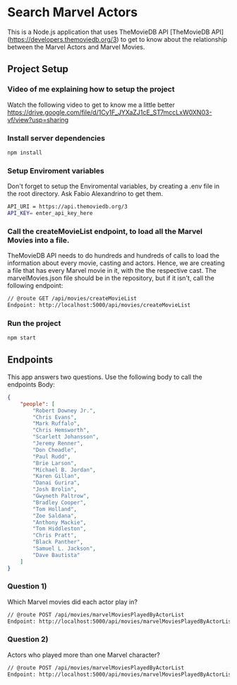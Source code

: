 # Search Marvel Actors

This is a Node.js application that uses TheMovieDB API  [TheMovieDB API] (https://developers.themoviedb.org/3) to get to know about the relationship between the Marvel Actors and Marvel Movies.

## Project Setup

### Video of me explaining how to setup the project
Watch the following video to get to know me a little better
https://drive.google.com/file/d/1Cy1F_JYXaZJ1cE_ST7mccLxW0XN03-vf/view?usp=sharing
### Install server dependencies

```bash
npm install
```
### Setup Enviroment variables
Don't forget to setup the Enviromental variables, by creating a .env file in the root directory.
Ask Fabio Alexandrino to get them.
```bash
API_URI = https://api.themoviedb.org/3
API_KEY= enter_api_key_here
```

### Call the createMovieList endpoint, to load all the Marvel Movies into a file.
TheMovieDB API needs to do hundreds and hundreds of calls to load the information about every movie, casting and actors. Hence, we are creating a file that has every Marvel movie in it, with the the respective cast.
The marvelMovies.json file should be in the repository, but if it isn't, call the following endpoint:
```bash
// @route GET /api/movies/createMovieList
Endpoint: http://localhost:5000/api/movies/createMovieList
```

### Run the project
```bash
npm start
```
## Endpoints
This app answers two questions.
Use the following body to call the endpoints
Body:
```json
{
	"people": [
		"Robert Downey Jr.",
		"Chris Evans",
		"Mark Ruffalo",
		"Chris Hemsworth",
		"Scarlett Johansson",
		"Jeremy Renner",
		"Don Cheadle",
		"Paul Rudd",
		"Brie Larson",
		"Michael B. Jordan",
		"Karen Gillan",
		"Danai Gurira",
		"Josh Brolin",
		"Gwyneth Paltrow",
		"Bradley Cooper",
		"Tom Holland",
		"Zoe Saldana",
		"Anthony Mackie",
		"Tom Hiddleston",
		"Chris Pratt",
		"Black Panther",
		"Samuel L. Jackson",
		"Dave Bautista"
	]
}
```

###  Question 1) 
Which Marvel movies did each actor play in?
```bash
// @route POST /api/movies/marvelMoviesPlayedByActorList
Endpoint: http://localhost:5000/api/movies/marvelMoviesPlayedByActorList
```

###  Question 2) 
Actors who played more than one Marvel character?
```bash
// @route POST /api/movies/marvelMoviesPlayedByActorList
Endpoint: http://localhost:5000/api/movies/marvelMoviesPlayedByActorList

```